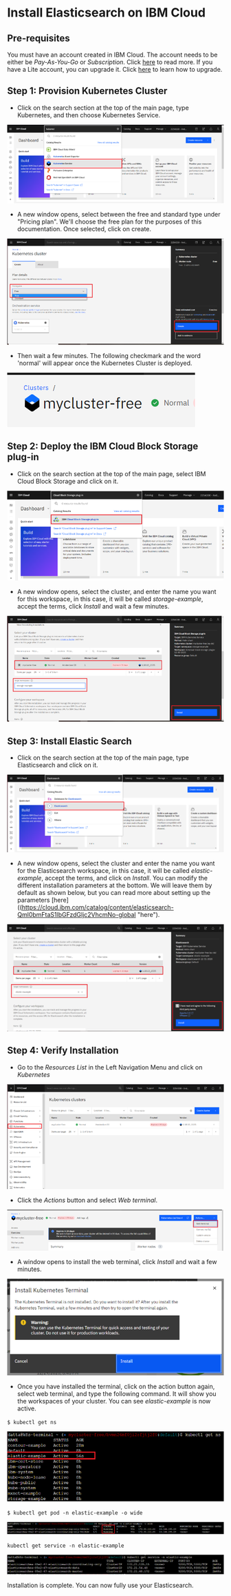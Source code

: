 # Install Elasticsearch on IBM Cloud

## Pre-requisites
You must have an account created in IBM Cloud. The account needs to be either be *Pay-As-You-Go* or *Subscription*. Click [here](https://cloud.ibm.com/docs/account?topic=account-accounts "here") to read more.
If you have a Lite account, you can upgrade it. Click [here](https://cloud.ibm.com/docs/account?topic=account-account-getting-started#account-gs-upgrade "here") to learn how to upgrade.

## Step 1: Provision Kubernetes Cluster

* Click on the search section at the top of the main page, type Kubernetes, and then choose Kubernetes Service.

![](Kubernetes1.PNG)

* A new window opens, select between the free and standard type under "Pricing plan". We'll choose the free plan for the purposes of this documentation. Once selected, click on create.

![Screenshot](Kubernetes2.PNG)

* Then wait a few minutes. The following checkmark and the word 'normal' will appear once the Kubernetes Cluster is deployed.

![Screenshot](Kubernetes3.PNG)

## Step 2:  Deploy the IBM Cloud Block Storage plug-in

* Click on the search section at the top of the main page, select IBM Cloud Block Storage and click on it.

![Screenshot](Storage1.PNG)

* A new window opens, select the cluster, and enter the name you want for this workspace, in this case, it will be called _storage-example_, accept the terms, click *Install* and wait a few minutes.

![Screenshot](Storage2.PNG)


## Step 3: Install Elastic Search

* Click on the search section at the top of the main page, type Elasticsearch and click on it.

![Screenshot](elastic1.PNG)

* A new window opens, select the cluster and enter the name you want for the Elasticsearch workspace, in this case, it will be called _elastic-example_, accept the terms, and click on *Install*. You can modify the different installation parameters at the bottom. We will leave them by default as shown below, but you can read more about setting up the parameters [here]((https://cloud.ibm.com/catalog/content/elasticsearch-Qml0bmFtaS1lbGFzdGljc2VhcmNo-global "here").

![Screenshot](elastic2.PNG)


## Step 4: Verify Installation

* Go to the *Resources List* in the Left Navigation Menu and click on *Kubernetes*

![Screenshot](test1.PNG)

* Click the *Actions* button and select *Web terminal*.

![Screenshot](test2.PNG)

* A window opens to install the web terminal, click *Install* and wait a few minutes.

![Screenshot](test3.PNG)

* Once you have installed the terminal, click on the action button again, select web terminal, and type the following command. It will show you the workspaces of your cluster. You can see *elastic-example* is now active.

`$ kubectl get ns`

![Screenshot](test4.PNG)

`$ kubectl get pod -n elastic-example -o wide`

![Screenshot](test5.PNG)

`kubectl get service -n elastic-example`

![Screenshot](test6.PNG)

Installation is complete. You can now fully use your Elasticsearch.
